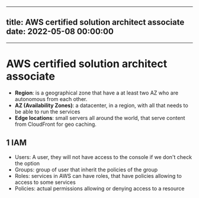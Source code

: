 
---
title: AWS certified solution architect associate
date: 2022-05-08 00:00:00
---
---
# AWS certified solution architect associate
- **Region**: is a geographical zone that have a at least two AZ who are autonomous from each other.
- **AZ (Availability Zones)**: a datacenter, in a region, with all that needs to be able to run the services
- **Edge locations**: small servers all around the world, that serve content from CloudFront for geo caching.

## 1 IAM

- Users: A user, they will not have access to the console if we don't check the option
- Groups: group of user that inherit the policies of the group
- Roles: services in AWS can have roles, that have policies allowing to access to some services
- Policies: actual permissions allowing or denying access to a resource

